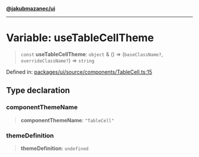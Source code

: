 [**@jakubmazanec/ui**](../README.md)

---

# Variable: useTableCellTheme

> `const` **useTableCellTheme**: `object` & () => (`baseClassName?`, `overrideClassName?`) =>
> `string`

Defined in:
[packages/ui/source/components/TableCell.ts:15](https://github.com/jakubmazanec/tools/blob/74fa88a6249b3d486436ae7655f4962bc4a86e11/packages/ui/source/components/TableCell.ts#L15)

## Type declaration

### componentThemeName

> **componentThemeName**: `"TableCell"`

### themeDefinition

> **themeDefinition**: `undefined`
